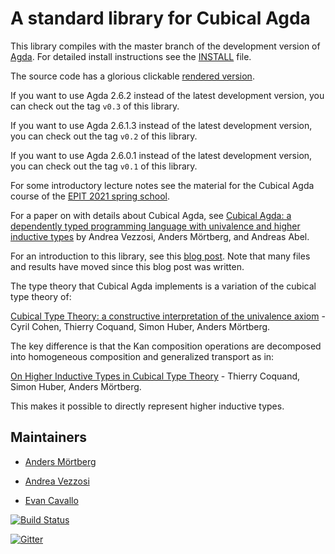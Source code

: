 A standard library for Cubical Agda
===================================

This library compiles with the master branch of the development
version of [Agda](https://github.com/agda/agda/). For detailed install
instructions see the
[INSTALL](https://github.com/agda/cubical/blob/master/INSTALL.md)
file.

The source code has a glorious clickable [rendered version](https://agda.github.io/cubical/Cubical.README.html).

If you want to use Agda 2.6.2 instead of the latest development version, you
can check out the tag `v0.3` of this library.

If you want to use Agda 2.6.1.3 instead of the latest development version, you
can check out the tag `v0.2` of this library.

If you want to use Agda 2.6.0.1 instead of the latest development version, you
can check out the tag `v0.1` of this library.

For some introductory lecture notes see the material for the Cubical Agda course
of the [EPIT 2021 spring school](https://github.com/HoTT/EPIT-2020/blob/main/04-cubical-type-theory/).

For a paper on with details about Cubical Agda, see [Cubical Agda: a dependently typed
programming language with univalence and higher inductive
types](https://dl.acm.org/doi/10.1145/3341691) by Andrea Vezzosi, Anders
Mörtberg, and Andreas Abel.

For an introduction to this library, see this [blog
post](https://homotopytypetheory.org/2018/12/06/cubical-agda/). Note that many
files and results have moved since this blog post was written.

The type theory that Cubical Agda implements is a variation of the
cubical type theory of:

[Cubical Type Theory: a constructive interpretation of the univalence
axiom](https://arxiv.org/abs/1611.02108) - Cyril Cohen, Thierry
Coquand, Simon Huber, Anders Mörtberg.


The key difference is that the Kan composition operations are
decomposed into homogeneous composition and generalized transport as
in:

[On Higher Inductive Types in Cubical Type
Theory](https://arxiv.org/abs/1802.01170) - Thierry Coquand, Simon
Huber, Anders Mörtberg.

This makes it possible to directly represent higher inductive types.

Maintainers
-----------

* [Anders Mörtberg](https://staff.math.su.se/anders.mortberg/)

* [Andrea Vezzosi](http://saizan.github.io/)

* [Evan Cavallo](https://staff.math.su.se/evan.cavallo/)

[![Build Status](https://travis-ci.org/agda/cubical.svg?branch=master)](https://travis-ci.org/agda/cubical)

[![Gitter](https://badges.gitter.im/agda/cubical.svg)](https://gitter.im/agda/cubical?utm_source=badge&utm_medium=badge&utm_campaign=pr-badge)
